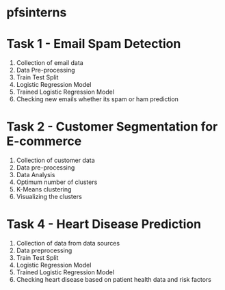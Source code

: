 # pfsinterns
# Task 1 - Email Spam Detection
1) Collection of email data
2) Data Pre-processing
3) Train Test Split
4) Logistic Regression Model
5) Trained Logistic Regression Model
6) Checking new emails whether its spam or ham prediction

# Task 2 - Customer Segmentation for E-commerce
1) Collection of customer data
2) Data pre-processing
3) Data Analysis
4) Optimum number of clusters
5) K-Means clustering
6) Visualizing the clusters

# Task 4 - Heart Disease Prediction
1) Collection of data from data sources
2) Data preprocessing
3) Train Test Split
4) Logistic Regression Model
5) Trained Logistic Regression Model
6) Checking heart disease based on patient health data and risk factors
